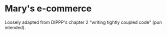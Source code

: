 # Mary's e-commerce

Loosely adapted from DIPPP's chapter 2 "writing tightly coupled code" (pun intended).